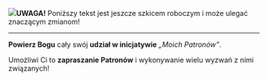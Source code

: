 <span class="challenge-success-status-icon-todo"><img class="svg-image" src="/files/resources/svg/cone-striped.svg" /></span>**UWAGA!** Poniższy tekst jest jeszcze szkicem roboczym i może ulegać znaczącym zmianom!

---
**Powierz Bogu** cały swój **udział w inicjatywie** _„Moich Patronów”_.

Umożliwi Ci to **zapraszanie Patronów** i wykonywanie wielu wyzwań z nimi związanych!
